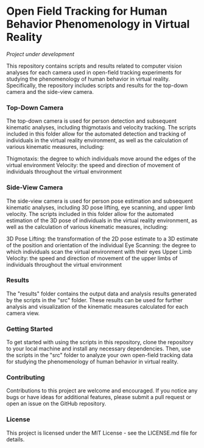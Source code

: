# Open Field Tracking for Human Behavior Phenomenology in Virtual Reality
*Project under development*

This repository contains scripts and results related to computer vision analyses for each camera used in open-field tracking experiments for studying the phenomenology of human behavior in virtual reality. Specifically, the repository includes scripts and results for the top-down camera and the side-view camera.

### Top-Down Camera
The top-down camera is used for person detection and subsequent kinematic analyses, including thigmotaxis and velocity tracking. The scripts included in this folder allow for the automated detection and tracking of individuals in the virtual reality environment, as well as the calculation of various kinematic measures, including:

Thigmotaxis: the degree to which individuals move around the edges of the virtual environment
Velocity: the speed and direction of movement of individuals throughout the virtual environment

### Side-View Camera
The side-view camera is used for person pose estimation and subsequent kinematic analyses, including 3D pose lifting, eye scanning, and upper limb velocity. The scripts included in this folder allow for the automated estimation of the 3D pose of individuals in the virtual reality environment, as well as the calculation of various kinematic measures, including:

3D Pose Lifting: the transformation of the 2D pose estimate to a 3D estimate of the position and orientation of the individual
Eye Scanning: the degree to which individuals scan the virtual environment with their eyes
Upper Limb Velocity: the speed and direction of movement of the upper limbs of individuals throughout the virtual environment

### Results
The "results" folder contains the output data and analysis results generated by the scripts in the "src" folder. These results can be used for further analysis and visualization of the kinematic measures calculated for each camera view.

### Getting Started
To get started with using the scripts in this repository, clone the repository to your local machine and install any necessary dependencies. Then, use the scripts in the "src" folder to analyze your own open-field tracking data for studying the phenomenology of human behavior in virtual reality.

### Contributing
Contributions to this project are welcome and encouraged. If you notice any bugs or have ideas for additional features, please submit a pull request or open an issue on the GitHub repository.

### License
This project is licensed under the MIT License - see the LICENSE.md file for details.
